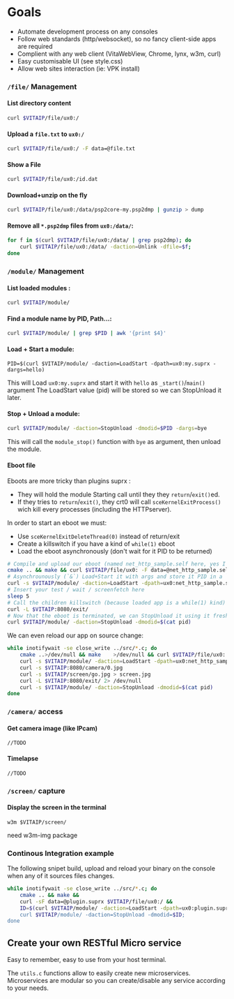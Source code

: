 # Goals
- Automate development process on any consoles
- Follow web standards (http/websocket), so no fancy client-side apps are required
- Complient with any web client (VitaWebView, Chrome, lynx, w3m, curl)
- Easy customisable UI (see style.css)
- Allow web sites interaction (ie: VPK install)

### `/file/` Management

#### List directory content

```sh
curl $VITAIP/file/ux0:/
```

#### Upload a `file.txt` to `ux0:/`

```sh
curl $VITAIP/file/ux0:/ -F data=@file.txt
```

#### Show a File

```sh
curl $VITAIP/file/ux0:/id.dat
```

#### Download+unzip on the fly

```sh
curl $VITAIP/file/ux0:/data/psp2core-my.psp2dmp | gunzip > dump
```

#### Remove all `*.psp2dmp` files from `ux0:/data/`:

```sh
for f in $(curl $VITAIP/file/ux0:/data/ | grep psp2dmp); do
	curl $VITAIP/file/ux0:/data/ -daction=Unlink -dfile=$f;
done
```


### `/module/` Management

#### List loaded modules :

```sh
curl $VITAIP/module/
```

#### Find a module name by PID, Path...:

```sh
curl $VITAIP/module/ | grep $PID | awk '{print $4}'
```

#### Load + Start a module:

```
PID=$(curl $VITAIP/module/ -daction=LoadStart -dpath=ux0:my.suprx -dargs=hello)
```

This will Load `ux0:my.suprx` and start it with `hello` as `_start()`/`main()` argument
The LoadStart value (pid) will be stored so we can StopUnload it later.

#### Stop + Unload a module:

```sh
curl $VITAIP/module/ -daction=StopUnload -dmodid=$PID -dargs=bye
```
This will call the `module_stop()` function with `bye` as argument, then unload the module.
 
#### Eboot file

Eboots are more tricky than plugins suprx :
- They will hold the module Starting call until they they `return`/`exit()`ed.
- If they tries to `return`/`exit()`, they crt0 will call `sceKernelExitProcess()` wich kill every processes (including the HTTPserver).

In order to start an eboot we must:
- Use `sceKernelExitDeleteThread(0)` instead of return/exit
- Create a killswitch if you have a kind of `while(1)` eboot
- Load the eboot asynchronously (don't wait for it PID to be returned)

```sh
# Compile and upload our eboot (named net_http_sample.self here, yes I know it's confusing)
cmake .. && make && curl $VITAIP/file/ux0: -F data=@net_http_sample.self
# Asynchrounously (`&`) Load+Start it with args and store it PID in a `pid` file
curl -s $VITAIP/module/ -daction=LoadStart -dpath=ux0:net_http_sample.self -dargs=8080 > pid &
# Insert your test / wait / screenfetch here
sleep 5
# Call the children killswitch (because loaded app is a while(1) kind)
curl -L $VITAIP:8080/exit/
# Now that the eboot is terminated, we can StopUnload it using it freshly returned pid
curl $VITAIP/module/ -daction=StopUnload -dmodid=$(cat pid)
```

We can even reload our app on source change:

```sh
while inotifywait -se close_write ../src/*.c; do
	cmake ..>/dev/null && make    >/dev/null && curl $VITAIP/file/ux0: -F data=@net_http_sample.self
	curl -s $VITAIP/module/ -daction=LoadStart -dpath=ux0:net_http_sample.self -dargs=8080 > pid & sleep 1
	curl -s $VITAIP:8080/camera/0.jpg
	curl -s $VITAIP/screen/go.jpg > screen.jpg
	curl -L $VITAIP:8080/exit/ 2> /dev/null
	curl -s $VITAIP/module/ -daction=StopUnload -dmodid=$(cat pid)
done
```

### `/camera/` access

#### Get camera image (like IPcam)

```
//TODO
```

#### Timelapse

```
//TODO
```

### `/screen/` capture

#### Display the screen in the terminal

```
w3m $VITAIP/screen/
```

need w3m-img package

### Continous Integration example

The following snipet build, upload and reload your binary on the console
when any of it sources files changes.

```sh
while inotifywait -se close_write ../src/*.c; do
	cmake .. && make &&
	curl -sF data=@plugin.suprx $VITAIP/file/ux0:/ &&
	ID=$(curl $VITAIP/module/ -daction=LoadStart -dpath=ux0:plugin.suprx -dargs=12345") &&
	curl $VITAIP/module/ -daction=StopUnload -dmodid=$ID;
done
```

## Create your own RESTful Micro service
Easy to remember, easy to use from your host terminal.

The `utils.c` functions allow to easily create new microservices.
Microservices are modular so you can create/disable any service according to your needs.
